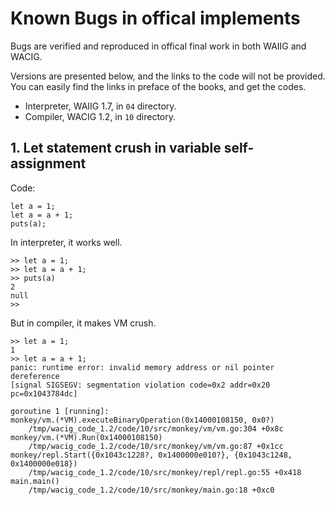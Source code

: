 Known Bugs in offical implements
=================================

Bugs are verified and reproduced in offical final work in both WAIIG and WACIG.

Versions are presented below, and the links to the code will not be provided. You can easily find
the links in preface of the books, and get the codes. 

+ Interpreter, WAIIG 1.7, in `04` directory.
+ Compiler, WACIG 1.2, in `10` directory.


## 1. Let statement crush in variable self-assignment
Code:
```monkey
let a = 1;
let a = a + 1;
puts(a);
```

In interpreter, it works well.
```monkey
>> let a = 1;
>> let a = a + 1;
>> puts(a)
2
null
>> 
```

But in compiler, it makes VM crush.
```monkey
>> let a = 1;
1
>> let a = a + 1;
panic: runtime error: invalid memory address or nil pointer dereference
[signal SIGSEGV: segmentation violation code=0x2 addr=0x20 pc=0x1043784dc]

goroutine 1 [running]:
monkey/vm.(*VM).executeBinaryOperation(0x14000108150, 0x0?)
    /tmp/wacig_code_1.2/code/10/src/monkey/vm/vm.go:304 +0x8c
monkey/vm.(*VM).Run(0x14000108150)
    /tmp/wacig_code_1.2/code/10/src/monkey/vm/vm.go:87 +0x1cc
monkey/repl.Start({0x1043c1228?, 0x1400000e010?}, {0x1043c1248, 0x1400000e018})
    /tmp/wacig_code_1.2/code/10/src/monkey/repl/repl.go:55 +0x418
main.main()
    /tmp/wacig_code_1.2/code/10/src/monkey/main.go:18 +0xc0
```
